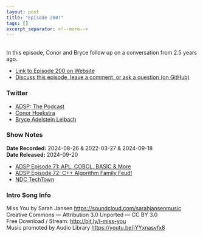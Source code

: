 ```yaml
---
layout: post
title: "Episode 200!"
tags: []
excerpt_separator: <!--more-->
---
```


<div id="buzzsprout-player-15785226"></div><script src="https://www.buzzsprout.com/1501960/15785226-episode-200.js?container_id=buzzsprout-player-15785226&player=small" type="text/javascript" charset="utf-8"></script>

<br>In this episode, Conor and Bryce follow up on a conversation from 2.5 years ago.

<!--more-->

* [Link to Episode 200 on Website](https://adspthepodcast.com/2024/09/20/Episode-200.html)
* [Discuss this episode, leave a comment, or ask a question (on GitHub)](https://github.com/codereport/adsp2/discussions/99)

### Twitter
 
* [ADSP: The Podcast](https://twitter.com/adspthepodcast)
* [Conor Hoekstra](https://twitter.com/code_report)
* [Bryce Adelstein Lelbach](https://twitter.com/blelbach)

### Show Notes

**Date Recorded:** 2024-08-26 & 2022-03-27 & 2024-09-18 <br>
**Date Released:** 2024-09-20

* [ADSP Episode 71: APL, COBOL, BASIC & More](https://adspthepodcast.com/2022/04/01/Episode-71.html)
* [ADSP Episode 72: C++ Algorithm Family Feud!](https://adspthepodcast.com/2022/04/08/Episode-72.html)
* [NDC TechTown](https://ndctechtown.com/)

### Intro Song Info
 
Miss You by Sarah Jansen https://soundcloud.com/sarahjansenmusic<br>
Creative Commons — Attribution 3.0 Unported — CC BY 3.0<br>
Free Download / Stream: http://bit.ly/l-miss-you<br>
Music promoted by Audio Library https://youtu.be/iYYxnasvfx8<br>
